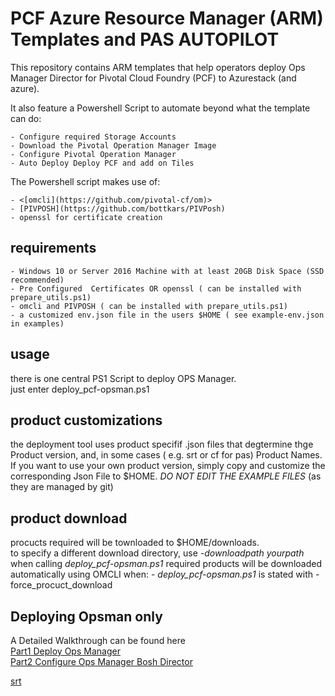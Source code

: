 # PCF Azure Resource Manager (ARM) Templates and PAS AUTOPILOT

This repository contains ARM templates that help operators deploy Ops Manager Director for Pivotal Cloud Foundry (PCF) to Azurestack (and azure).  

It also feature a Powershell Script to automate beyond what the template can do:  

    - Configure required Storage Accounts  
    - Download the Pivotal Operation Manager Image  
    - Configure Pivotal Operation Manager  
    - Auto Deploy Deploy PCF and add on Tiles  

The Powershell script makes use of:

    - <[omcli](https://github.com/pivotal-cf/om)>    
    - [PIVPOSH](https://github.com/bottkars/PIVPosh)  
    - openssl for certificate creation

## requirements

    - Windows 10 or Server 2016 Machine with at least 20GB Disk Space (SSD recommended) 
    - Pre Configured  Certificates OR openssl ( can be installed with prepare_utils.ps1)
    - omcli and PIVPOSH ( can be installed with prepare_utils.ps1)
    - a customized env.json file in the users $HOME ( see example-env.json in examples)

## usage

there is one central PS1 Script to deploy OPS Manager.  
just enter deploy_pcf-opsman.ps1  

## product customizations  

the deployment tool uses product specifif .json files that degtermine thge Product version, and, in some cases ( e.g. srt or cf for pas) Product Names.
If you want to use your own product version, simply copy and customize the corresponding Json File to $HOME. _DO NOT EDIT THE EXAMPLE FILES_ (as they are managed by git)

## product download

procucts required will be townloaded to $HOME/downloads.  
to specify a different download directory, use  *-downloadpath yourpath*  when calling *deploy_pcf-opsman.ps1*
required products will be downloaded automatically using OMCLI when:
    - *deploy_pcf-opsman.ps1* is stated with -force_procuct_download


## Deploying Opsman only

A Detailed Walkthrough can be found here  
[Part1 Deploy Ops Manager](https://community.emc.com/blogs/azurestack_guy/2018/06/22/getting-started-with-pcf-on-azurestack-asdk-part-1-deploy-opsmanager)  
[Part2 Configure Ops Manager Bosh Director](https://community.emc.com/blogs/azurestack_guy/2018/08/01/getting-started-with-pcf-on-azurestack-asdk-part-2-configure-opsmanager)  

[srt](./pas_srt_worksheet.md)  

